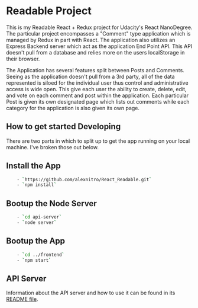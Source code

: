 # Readable Project

This is my Readable React + Redux project for Udacity's React NanoDegree. The particular project encompasses a "Comment" type application which is managed by Redux in part with React. The application also utilizes an Express Backend server which act as the application End Point API. This API doesn't pull from a database and relies more on the users localStorage in their browser.

The Application has several features split between Posts and Comments. Seeing as the application doesn't pull from a 3rd party, all of the data represented is siloed for the individual user thus control and administrative access is wide open. This give each user the ability to create, delete, edit, and vote on each comment and post within the application. Each particular Post is given its own designated page which lists out comments while each category for the application is also given its own page.

## How to get started Developing

There are two parts in which to split up to get the app running on your local machine. I've broken those out below.

## Install the App
```sh
    - `https://github.com/alexnitro/React_Readable.git`
    - `npm install`
```
## Bootup the Node Server
```sh
	- `cd api-server`
	- `node server`
```
## Bootup the App
```sh
	- `cd ../frontend`
	- `npm start`
```


## API Server
Information about the API server and how to use it can be found in its [README file](api-server/README.md).
